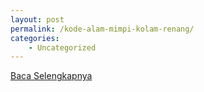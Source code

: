 ```yaml
---
layout: post
permalink: /kode-alam-mimpi-kolam-renang/
categories:
    - Uncategorized
---
```


[Baca Selengkapnya](/08)